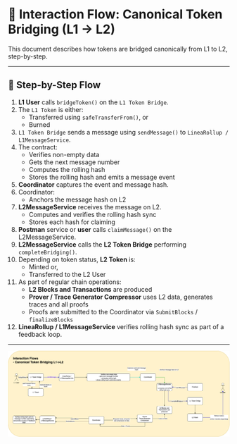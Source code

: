 
# 🔁 Interaction Flow: Canonical Token Bridging (L1 → L2)

This document describes how tokens are bridged canonically from L1 to L2, step-by-step.

---

## 🔄 Step-by-Step Flow

1. **L1 User** calls `bridgeToken()` on the `L1 Token Bridge`.
2. The `L1 Token` is either:
   - Transferred using `safeTransferFrom()`, or
   - Burned
3. `L1 Token Bridge` sends a message using `sendMessage()` to `LineaRollup / L1MessageService`.
4. The contract:
   - Verifies non-empty data
   - Gets the next message number
   - Computes the rolling hash
   - Stores the rolling hash and emits a message event
5. **Coordinator** captures the event and message hash.
6. Coordinator:
   - Anchors the message hash on L2
7. **L2MessageService** receives the message on L2.
   - Computes and verifies the rolling hash sync
   - Stores each hash for claiming   
8. **Postman** service or **user** calls `claimMessage()` on the L2MessageService.
9. **L2MessageService** calls the **L2 Token Bridge** performing `completeBridging()`.
10. Depending on token status, **L2 Token** is:
    - Minted or,
    - Transferred to the L2 User
11. As part of regular chain operations:
    - **L2 Blocks and Transactions** are produced
    - **Prover / Trace Generator Compressor** uses L2 data, generates traces and all proofs
    - Proofs are submitted to the Coordinator via `SubmitBlocks` / `finalizeBlocks`
12. **LineaRollup / L1MessageService** verifies rolling hash sync as part of a feedback loop.

---

<img src="../diagrams/canonicalL1ToL2TokenBridging.png">
